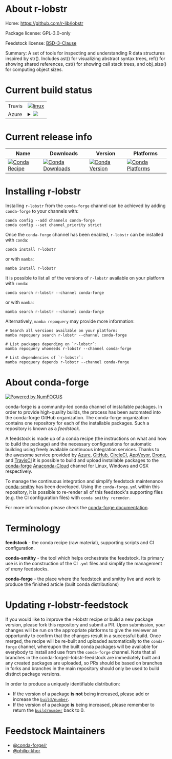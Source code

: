 About r-lobstr
==============

Home: https://github.com/r-lib/lobstr

Package license: GPL-3.0-only

Feedstock license: [BSD-3-Clause](https://github.com/conda-forge/r-lobstr-feedstock/blob/main/LICENSE.txt)

Summary: A set of tools for inspecting and understanding R data structures inspired by str(). Includes ast() for visualizing abstract  syntax trees, ref() for showing shared references, cst() for showing  call stack trees, and obj_size() for computing object sizes.

Current build status
====================


<table><tr>
    <td>Travis</td>
    <td>
      <a href="https://app.travis-ci.com/conda-forge/r-lobstr-feedstock">
        <img alt="linux" src="https://img.shields.io/travis/com/conda-forge/r-lobstr-feedstock/main.svg?label=Linux">
      </a>
    </td>
  </tr>
    
  <tr>
    <td>Azure</td>
    <td>
      <details>
        <summary>
          <a href="https://dev.azure.com/conda-forge/feedstock-builds/_build/latest?definitionId=2391&branchName=main">
            <img src="https://dev.azure.com/conda-forge/feedstock-builds/_apis/build/status/r-lobstr-feedstock?branchName=main">
          </a>
        </summary>
        <table>
          <thead><tr><th>Variant</th><th>Status</th></tr></thead>
          <tbody><tr>
              <td>linux_64_r_base4.0</td>
              <td>
                <a href="https://dev.azure.com/conda-forge/feedstock-builds/_build/latest?definitionId=2391&branchName=main">
                  <img src="https://dev.azure.com/conda-forge/feedstock-builds/_apis/build/status/r-lobstr-feedstock?branchName=main&jobName=linux&configuration=linux_64_r_base4.0" alt="variant">
                </a>
              </td>
            </tr><tr>
              <td>linux_64_r_base4.1</td>
              <td>
                <a href="https://dev.azure.com/conda-forge/feedstock-builds/_build/latest?definitionId=2391&branchName=main">
                  <img src="https://dev.azure.com/conda-forge/feedstock-builds/_apis/build/status/r-lobstr-feedstock?branchName=main&jobName=linux&configuration=linux_64_r_base4.1" alt="variant">
                </a>
              </td>
            </tr><tr>
              <td>linux_aarch64_r_base4.0</td>
              <td>
                <a href="https://dev.azure.com/conda-forge/feedstock-builds/_build/latest?definitionId=2391&branchName=main">
                  <img src="https://dev.azure.com/conda-forge/feedstock-builds/_apis/build/status/r-lobstr-feedstock?branchName=main&jobName=linux&configuration=linux_aarch64_r_base4.0" alt="variant">
                </a>
              </td>
            </tr><tr>
              <td>linux_aarch64_r_base4.1</td>
              <td>
                <a href="https://dev.azure.com/conda-forge/feedstock-builds/_build/latest?definitionId=2391&branchName=main">
                  <img src="https://dev.azure.com/conda-forge/feedstock-builds/_apis/build/status/r-lobstr-feedstock?branchName=main&jobName=linux&configuration=linux_aarch64_r_base4.1" alt="variant">
                </a>
              </td>
            </tr><tr>
              <td>linux_ppc64le_r_base4.0</td>
              <td>
                <a href="https://dev.azure.com/conda-forge/feedstock-builds/_build/latest?definitionId=2391&branchName=main">
                  <img src="https://dev.azure.com/conda-forge/feedstock-builds/_apis/build/status/r-lobstr-feedstock?branchName=main&jobName=linux&configuration=linux_ppc64le_r_base4.0" alt="variant">
                </a>
              </td>
            </tr><tr>
              <td>linux_ppc64le_r_base4.1</td>
              <td>
                <a href="https://dev.azure.com/conda-forge/feedstock-builds/_build/latest?definitionId=2391&branchName=main">
                  <img src="https://dev.azure.com/conda-forge/feedstock-builds/_apis/build/status/r-lobstr-feedstock?branchName=main&jobName=linux&configuration=linux_ppc64le_r_base4.1" alt="variant">
                </a>
              </td>
            </tr><tr>
              <td>osx_64_r_base4.0</td>
              <td>
                <a href="https://dev.azure.com/conda-forge/feedstock-builds/_build/latest?definitionId=2391&branchName=main">
                  <img src="https://dev.azure.com/conda-forge/feedstock-builds/_apis/build/status/r-lobstr-feedstock?branchName=main&jobName=osx&configuration=osx_64_r_base4.0" alt="variant">
                </a>
              </td>
            </tr><tr>
              <td>osx_64_r_base4.1</td>
              <td>
                <a href="https://dev.azure.com/conda-forge/feedstock-builds/_build/latest?definitionId=2391&branchName=main">
                  <img src="https://dev.azure.com/conda-forge/feedstock-builds/_apis/build/status/r-lobstr-feedstock?branchName=main&jobName=osx&configuration=osx_64_r_base4.1" alt="variant">
                </a>
              </td>
            </tr><tr>
              <td>osx_arm64_r_base4.0</td>
              <td>
                <a href="https://dev.azure.com/conda-forge/feedstock-builds/_build/latest?definitionId=2391&branchName=main">
                  <img src="https://dev.azure.com/conda-forge/feedstock-builds/_apis/build/status/r-lobstr-feedstock?branchName=main&jobName=osx&configuration=osx_arm64_r_base4.0" alt="variant">
                </a>
              </td>
            </tr><tr>
              <td>osx_arm64_r_base4.1</td>
              <td>
                <a href="https://dev.azure.com/conda-forge/feedstock-builds/_build/latest?definitionId=2391&branchName=main">
                  <img src="https://dev.azure.com/conda-forge/feedstock-builds/_apis/build/status/r-lobstr-feedstock?branchName=main&jobName=osx&configuration=osx_arm64_r_base4.1" alt="variant">
                </a>
              </td>
            </tr><tr>
              <td>win_64_r_base4.0</td>
              <td>
                <a href="https://dev.azure.com/conda-forge/feedstock-builds/_build/latest?definitionId=2391&branchName=main">
                  <img src="https://dev.azure.com/conda-forge/feedstock-builds/_apis/build/status/r-lobstr-feedstock?branchName=main&jobName=win&configuration=win_64_r_base4.0" alt="variant">
                </a>
              </td>
            </tr><tr>
              <td>win_64_r_base4.1</td>
              <td>
                <a href="https://dev.azure.com/conda-forge/feedstock-builds/_build/latest?definitionId=2391&branchName=main">
                  <img src="https://dev.azure.com/conda-forge/feedstock-builds/_apis/build/status/r-lobstr-feedstock?branchName=main&jobName=win&configuration=win_64_r_base4.1" alt="variant">
                </a>
              </td>
            </tr>
          </tbody>
        </table>
      </details>
    </td>
  </tr>
</table>

Current release info
====================

| Name | Downloads | Version | Platforms |
| --- | --- | --- | --- |
| [![Conda Recipe](https://img.shields.io/badge/recipe-r--lobstr-green.svg)](https://anaconda.org/conda-forge/r-lobstr) | [![Conda Downloads](https://img.shields.io/conda/dn/conda-forge/r-lobstr.svg)](https://anaconda.org/conda-forge/r-lobstr) | [![Conda Version](https://img.shields.io/conda/vn/conda-forge/r-lobstr.svg)](https://anaconda.org/conda-forge/r-lobstr) | [![Conda Platforms](https://img.shields.io/conda/pn/conda-forge/r-lobstr.svg)](https://anaconda.org/conda-forge/r-lobstr) |

Installing r-lobstr
===================

Installing `r-lobstr` from the `conda-forge` channel can be achieved by adding `conda-forge` to your channels with:

```
conda config --add channels conda-forge
conda config --set channel_priority strict
```

Once the `conda-forge` channel has been enabled, `r-lobstr` can be installed with `conda`:

```
conda install r-lobstr
```

or with `mamba`:

```
mamba install r-lobstr
```

It is possible to list all of the versions of `r-lobstr` available on your platform with `conda`:

```
conda search r-lobstr --channel conda-forge
```

or with `mamba`:

```
mamba search r-lobstr --channel conda-forge
```

Alternatively, `mamba repoquery` may provide more information:

```
# Search all versions available on your platform:
mamba repoquery search r-lobstr --channel conda-forge

# List packages depending on `r-lobstr`:
mamba repoquery whoneeds r-lobstr --channel conda-forge

# List dependencies of `r-lobstr`:
mamba repoquery depends r-lobstr --channel conda-forge
```


About conda-forge
=================

[![Powered by
NumFOCUS](https://img.shields.io/badge/powered%20by-NumFOCUS-orange.svg?style=flat&colorA=E1523D&colorB=007D8A)](https://numfocus.org)

conda-forge is a community-led conda channel of installable packages.
In order to provide high-quality builds, the process has been automated into the
conda-forge GitHub organization. The conda-forge organization contains one repository
for each of the installable packages. Such a repository is known as a *feedstock*.

A feedstock is made up of a conda recipe (the instructions on what and how to build
the package) and the necessary configurations for automatic building using freely
available continuous integration services. Thanks to the awesome service provided by
[Azure](https://azure.microsoft.com/en-us/services/devops/), [GitHub](https://github.com/),
[CircleCI](https://circleci.com/), [AppVeyor](https://www.appveyor.com/),
[Drone](https://cloud.drone.io/welcome), and [TravisCI](https://travis-ci.com/)
it is possible to build and upload installable packages to the
[conda-forge](https://anaconda.org/conda-forge) [Anaconda-Cloud](https://anaconda.org/)
channel for Linux, Windows and OSX respectively.

To manage the continuous integration and simplify feedstock maintenance
[conda-smithy](https://github.com/conda-forge/conda-smithy) has been developed.
Using the ``conda-forge.yml`` within this repository, it is possible to re-render all of
this feedstock's supporting files (e.g. the CI configuration files) with ``conda smithy rerender``.

For more information please check the [conda-forge documentation](https://conda-forge.org/docs/).

Terminology
===========

**feedstock** - the conda recipe (raw material), supporting scripts and CI configuration.

**conda-smithy** - the tool which helps orchestrate the feedstock.
                   Its primary use is in the construction of the CI ``.yml`` files
                   and simplify the management of *many* feedstocks.

**conda-forge** - the place where the feedstock and smithy live and work to
                  produce the finished article (built conda distributions)


Updating r-lobstr-feedstock
===========================

If you would like to improve the r-lobstr recipe or build a new
package version, please fork this repository and submit a PR. Upon submission,
your changes will be run on the appropriate platforms to give the reviewer an
opportunity to confirm that the changes result in a successful build. Once
merged, the recipe will be re-built and uploaded automatically to the
`conda-forge` channel, whereupon the built conda packages will be available for
everybody to install and use from the `conda-forge` channel.
Note that all branches in the conda-forge/r-lobstr-feedstock are
immediately built and any created packages are uploaded, so PRs should be based
on branches in forks and branches in the main repository should only be used to
build distinct package versions.

In order to produce a uniquely identifiable distribution:
 * If the version of a package **is not** being increased, please add or increase
   the [``build/number``](https://docs.conda.io/projects/conda-build/en/latest/resources/define-metadata.html#build-number-and-string).
 * If the version of a package **is** being increased, please remember to return
   the [``build/number``](https://docs.conda.io/projects/conda-build/en/latest/resources/define-metadata.html#build-number-and-string)
   back to 0.

Feedstock Maintainers
=====================

* [@conda-forge/r](https://github.com/conda-forge/r/)
* [@philip-khor](https://github.com/philip-khor/)

